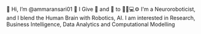 👋 Hi, I’m @ammaransari01
👀 I Give 🧠 and 💭 to 🦾🤖💻⚙️ 
I'm a Neuroroboticist, and I blend the Human Brain with Robotics, AI. I am interested in Research, Business Intelligence, Data Analytics and Computational Modelling

<!---
ammaransari01/ammaransari01 is a ✨ special ✨ repository because its `README.md` (this file) appears on your GitHub profile.
You can click the Preview link to take a look at your changes.
--->
